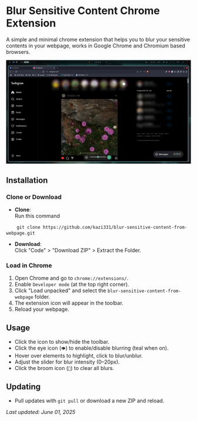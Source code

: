 # Blur Sensitive Content Chrome Extension

A simple and minimal chrome extension that helps you to blur your sensitive contents in your webpage, works in Google Chrome and Chromium based browsers.

![Toolbar](screenshot.png)

## Installation

### Clone or Download

- **Clone**:
  <br>
  Run this command

```
    git clone https://github.com/kazi331/blur-sensitive-content-from-webpage.git
```

- **Download**:
  <br>
  Click "Code" > "Download ZIP" > Extract the Folder.

### Load in Chrome

1. Open Chrome and go to `chrome://extensions/`.
2. Enable `Developer mode` (at the top right corner).
3. Click "Load unpacked" and select the `blur-sensitive-content-from-webpage` folder.
4. The extension icon will appear in the toolbar.
5. Reload your webpage.

## Usage

- Click the icon to show/hide the toolbar.
- Click the eye icon (`👁️`) to enable/disable blurring (teal when on).
- Hover over elements to highlight, click to blur/unblur.
- Adjust the slider for blur intensity (0–20px).
- Click the broom icon (`🧹`) to clear all blurs.

## Updating

- Pull updates with `git pull` or download a new ZIP and reload.

_Last updated: June 01, 2025_
